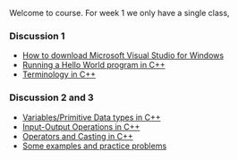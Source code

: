 Welcome to course. For week 1 we only have a single class, 

### Discussion 1
- [How to download Microsoft Visual Studio for Windows](https://github.com/nikunjsanghai/Introduction_to_Programming_Cplusplus/blob/main/Week1/How_to_download_Visual_Studio.md)
- [Running a Hello World program in C++](https://github.com/nikunjsanghai/Introduction_to_Programming_Cplusplus/blob/main/Week1/How_to_run_Hello_World_program.md)
- [Terminology in C++]()

### Discussion 2 and 3
- [Variables/Primitive Data types in C++]()
- [Input-Output Operations in C++]()
- [Operators and Casting in C++]()
- [Some examples and practice problems]()

